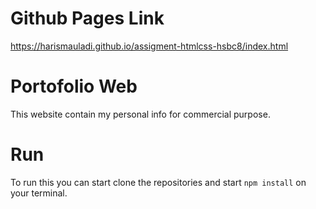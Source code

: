 # Github Pages Link

https://harismauladi.github.io/assigment-htmlcss-hsbc8/index.html

# Portofolio Web

This website contain my personal info for commercial purpose.

# Run

To run this you can start clone the repositories and start `npm install` on your terminal.

